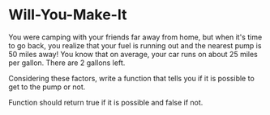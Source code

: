 # Will-You-Make-It
You were camping with your friends far away from home, but when it's time to go back, you realize that your fuel
is running out and the nearest pump is 50 miles away! You know that on average, your car runs on about 25
miles per gallon. There are 2 gallons left.

Considering these factors, write a function that tells you if it is possible to get to the pump or not.

Function should return true if it is possible and false if not.
